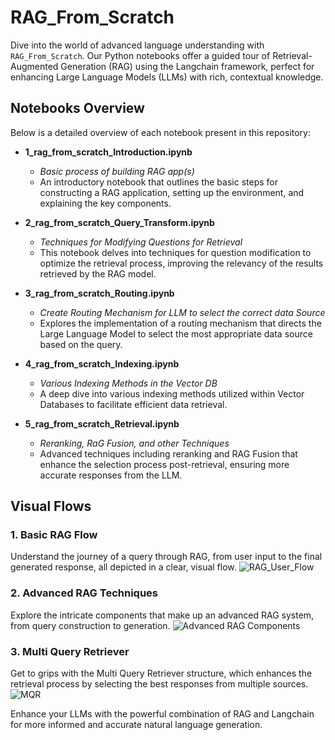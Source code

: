 # RAG_From_Scratch

Dive into the world of advanced language understanding with `RAG_From_Scratch`. Our Python notebooks offer a guided tour of Retrieval-Augmented Generation (RAG) using the Langchain framework, perfect for enhancing Large Language Models (LLMs) with rich, contextual knowledge.

## Notebooks Overview

Below is a detailed overview of each notebook present in this repository:

- **1_rag_from_scratch_Introduction.ipynb**
  - _Basic process of building RAG app(s)_
  - An introductory notebook that outlines the basic steps for constructing a RAG application, setting up the environment, and explaining the key components.

- **2_rag_from_scratch_Query_Transform.ipynb**
  - _Techniques for Modifying Questions for Retrieval_
  - This notebook delves into techniques for question modification to optimize the retrieval process, improving the relevancy of the results retrieved by the RAG model.

- **3_rag_from_scratch_Routing.ipynb**
  - _Create Routing Mechanism for LLM to select the correct data Source_
  - Explores the implementation of a routing mechanism that directs the Large Language Model to select the most appropriate data source based on the query.

- **4_rag_from_scratch_Indexing.ipynb**
  - _Various Indexing Methods in the Vector DB_
  - A deep dive into various indexing methods utilized within Vector Databases to facilitate efficient data retrieval.

- **5_rag_from_scratch_Retrieval.ipynb**
  - _Reranking, RaG Fusion, and other Techniques_
  - Advanced techniques including reranking and RAG Fusion that enhance the selection process post-retrieval, ensuring more accurate responses from the LLM.

## Visual Flows

### 1. Basic RAG Flow
Understand the journey of a query through RAG, from user input to the final generated response, all depicted in a clear, visual flow.
![RAG_User_Flow](https://github.com/NisaarAgharia/RAG_From_Scratch/assets/22457544/dc390fc3-5c41-4c8e-b16e-268606a8f4ed)

### 2. Advanced RAG Techniques
Explore the intricate components that make up an advanced RAG system, from query construction to generation.
![Advanced RAG Components](https://github.com/NisaarAgharia/RAG_From_Scratch/assets/22457544/281e8c66-a33f-485f-ad75-e8d450ccba98)

### 3. Multi Query Retriever
Get to grips with the Multi Query Retriever structure, which enhances the retrieval process by selecting the best responses from multiple sources.
![MQR](https://github.com/NisaarAgharia/RAG_From_Scratch/assets/22457544/5c0db3f0-59e4-4278-af6f-4120a3bb5637)

Enhance your LLMs with the powerful combination of RAG and Langchain for more informed and accurate natural language generation.
